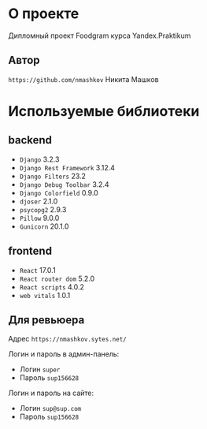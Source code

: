 # О проекте

Дипломный проект Foodgram курса Yandex.Praktikum

## Автор
`https://github.com/nmashkov` Никита Машков

# Используемые библиотеки

## backend
- `Django` 3.2.3
- `Django Rest Framework` 3.12.4
- `Django Filters` 23.2
- `Django Debug Toolbar` 3.2.4
- `Django Colorfield` 0.9.0
- `djoser` 2.1.0
- `psycopg2` 2.9.3
- `Pillow` 9.0.0
- `Gunicorn` 20.1.0

## frontend
- `React` 17.0.1
- `React router dom` 5.2.0
- `React scripts` 4.0.2
- `web vitals` 1.0.1

## Для ревьюера

Адрес `https://nmashkov.sytes.net/`

Логин и пароль в админ-панель:
- Логин `super`
- Пароль `sup156628`

Логин и пароль на сайте:
- Логин `sup@sup.com`
- Пароль `sup156628`